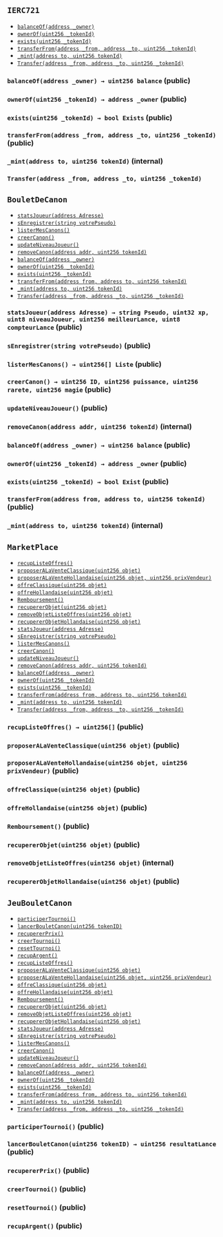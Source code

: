 [IERC721]: #IERC721
[IERC721-balanceOf-address-]: #IERC721-balanceOf-address-
[IERC721-ownerOf-uint256-]: #IERC721-ownerOf-uint256-
[IERC721-exists-uint256-]: #IERC721-exists-uint256-
[IERC721-transferFrom-address-address-uint256-]: #IERC721-transferFrom-address-address-uint256-
[IERC721-_mint-address-uint256-]: #IERC721-_mint-address-uint256-
[IERC721-Transfer-address-address-uint256-]: #IERC721-Transfer-address-address-uint256-
[BouletDeCanon]: #BouletDeCanon
[BouletDeCanon-_tokenOwner-mapping-uint256----address-]: #BouletDeCanon-_tokenOwner-mapping-uint256----address-
[BouletDeCanon-_ownedTokensCount-mapping-address----uint256-]: #BouletDeCanon-_ownedTokensCount-mapping-address----uint256-
[BouletDeCanon-listeCanonsAdresse-mapping-address----uint256---]: #BouletDeCanon-listeCanonsAdresse-mapping-address----uint256---
[BouletDeCanon-canons-mapping-uint256----struct-BouletDeCanon-Canon-]: #BouletDeCanon-canons-mapping-uint256----struct-BouletDeCanon-Canon-
[BouletDeCanon-joueurs-mapping-address----struct-BouletDeCanon-Joueur-]: #BouletDeCanon-joueurs-mapping-address----struct-BouletDeCanon-Joueur-
[BouletDeCanon-xpJoueur-uint32-10-]: #BouletDeCanon-xpJoueur-uint32-10-
[BouletDeCanon-statsJoueur-address-]: #BouletDeCanon-statsJoueur-address-
[BouletDeCanon-sEnregistrer-string-]: #BouletDeCanon-sEnregistrer-string-
[BouletDeCanon-listerMesCanons--]: #BouletDeCanon-listerMesCanons--
[BouletDeCanon-creerCanon--]: #BouletDeCanon-creerCanon--
[BouletDeCanon-updateNiveauJoueur--]: #BouletDeCanon-updateNiveauJoueur--
[BouletDeCanon-removeCanon-address-uint256-]: #BouletDeCanon-removeCanon-address-uint256-
[BouletDeCanon-balanceOf-address-]: #BouletDeCanon-balanceOf-address-
[BouletDeCanon-ownerOf-uint256-]: #BouletDeCanon-ownerOf-uint256-
[BouletDeCanon-exists-uint256-]: #BouletDeCanon-exists-uint256-
[BouletDeCanon-transferFrom-address-address-uint256-]: #BouletDeCanon-transferFrom-address-address-uint256-
[BouletDeCanon-_mint-address-uint256-]: #BouletDeCanon-_mint-address-uint256-
[MarketPlace]: #MarketPlace
[MarketPlace-bids-mapping-uint256----struct-MarketPlace-Enchere-]: #MarketPlace-bids-mapping-uint256----struct-MarketPlace-Enchere-
[MarketPlace-bidsHollandaise-mapping-uint256----struct-MarketPlace-EnchereHollandaise-]: #MarketPlace-bidsHollandaise-mapping-uint256----struct-MarketPlace-EnchereHollandaise-
[MarketPlace-listeOffres-uint256--]: #MarketPlace-listeOffres-uint256--
[MarketPlace-montantARembourser-mapping-address----uint256-]: #MarketPlace-montantARembourser-mapping-address----uint256-
[MarketPlace-recupListeOffres--]: #MarketPlace-recupListeOffres--
[MarketPlace-proposerALaVenteClassique-uint256-]: #MarketPlace-proposerALaVenteClassique-uint256-
[MarketPlace-proposerALaVenteHollandaise-uint256-uint256-]: #MarketPlace-proposerALaVenteHollandaise-uint256-uint256-
[MarketPlace-offreClassique-uint256-]: #MarketPlace-offreClassique-uint256-
[MarketPlace-offreHollandaise-uint256-]: #MarketPlace-offreHollandaise-uint256-
[MarketPlace-Remboursement--]: #MarketPlace-Remboursement--
[MarketPlace-recupererObjet-uint256-]: #MarketPlace-recupererObjet-uint256-
[MarketPlace-removeObjetListeOffres-uint256-]: #MarketPlace-removeObjetListeOffres-uint256-
[MarketPlace-recupererObjetHollandaise-uint256-]: #MarketPlace-recupererObjetHollandaise-uint256-
[JeuBouletCanon]: #JeuBouletCanon
[JeuBouletCanon-isAdmin-mapping-address----bool-]: #JeuBouletCanon-isAdmin-mapping-address----bool-
[JeuBouletCanon-tournois-mapping-uint256----struct-JeuBouletCanon-Tournoi-]: #JeuBouletCanon-tournois-mapping-uint256----struct-JeuBouletCanon-Tournoi-
[JeuBouletCanon-estParticipant-mapping-address----bool-]: #JeuBouletCanon-estParticipant-mapping-address----bool-
[JeuBouletCanon-numTN-uint256]: #JeuBouletCanon-numTN-uint256
[JeuBouletCanon-listeCanonsTire-uint256--]: #JeuBouletCanon-listeCanonsTire-uint256--
[JeuBouletCanon-listeParticipants-address--]: #JeuBouletCanon-listeParticipants-address--
[JeuBouletCanon-participerTournoi--]: #JeuBouletCanon-participerTournoi--
[JeuBouletCanon-lancerBouletCanon-uint256-]: #JeuBouletCanon-lancerBouletCanon-uint256-
[JeuBouletCanon-recupererPrix--]: #JeuBouletCanon-recupererPrix--
[JeuBouletCanon-creerTournoi--]: #JeuBouletCanon-creerTournoi--
[JeuBouletCanon-resetTournoi--]: #JeuBouletCanon-resetTournoi--
[JeuBouletCanon-recupArgent--]: #JeuBouletCanon-recupArgent--
## <span id="IERC721"></span> `IERC721`





- [`balanceOf(address _owner)`][IERC721-balanceOf-address-]
- [`ownerOf(uint256 _tokenId)`][IERC721-ownerOf-uint256-]
- [`exists(uint256 _tokenId)`][IERC721-exists-uint256-]
- [`transferFrom(address _from, address _to, uint256 _tokenId)`][IERC721-transferFrom-address-address-uint256-]
- [`_mint(address to, uint256 tokenId)`][IERC721-_mint-address-uint256-]
- [`Transfer(address _from, address _to, uint256 _tokenId)`][IERC721-Transfer-address-address-uint256-]

### <span id="IERC721-balanceOf-address-"></span> `balanceOf(address _owner) → uint256 balance` (public)





### <span id="IERC721-ownerOf-uint256-"></span> `ownerOf(uint256 _tokenId) → address _owner` (public)





### <span id="IERC721-exists-uint256-"></span> `exists(uint256 _tokenId) → bool Exists` (public)





### <span id="IERC721-transferFrom-address-address-uint256-"></span> `transferFrom(address _from, address _to, uint256 _tokenId)` (public)





### <span id="IERC721-_mint-address-uint256-"></span> `_mint(address to, uint256 tokenId)` (internal)





### <span id="IERC721-Transfer-address-address-uint256-"></span> `Transfer(address _from, address _to, uint256 _tokenId)`







## <span id="BouletDeCanon"></span> `BouletDeCanon`





- [`statsJoueur(address Adresse)`][BouletDeCanon-statsJoueur-address-]
- [`sEnregistrer(string votrePseudo)`][BouletDeCanon-sEnregistrer-string-]
- [`listerMesCanons()`][BouletDeCanon-listerMesCanons--]
- [`creerCanon()`][BouletDeCanon-creerCanon--]
- [`updateNiveauJoueur()`][BouletDeCanon-updateNiveauJoueur--]
- [`removeCanon(address addr, uint256 tokenId)`][BouletDeCanon-removeCanon-address-uint256-]
- [`balanceOf(address _owner)`][BouletDeCanon-balanceOf-address-]
- [`ownerOf(uint256 _tokenId)`][BouletDeCanon-ownerOf-uint256-]
- [`exists(uint256 _tokenId)`][BouletDeCanon-exists-uint256-]
- [`transferFrom(address from, address to, uint256 tokenId)`][BouletDeCanon-transferFrom-address-address-uint256-]
- [`_mint(address to, uint256 tokenId)`][BouletDeCanon-_mint-address-uint256-]
- [`Transfer(address _from, address _to, uint256 _tokenId)`][IERC721-Transfer-address-address-uint256-]

### <span id="BouletDeCanon-statsJoueur-address-"></span> `statsJoueur(address Adresse) → string Pseudo, uint32 xp, uint8 niveauJoueur, uint256 meilleurLance, uint8 compteurLance` (public)





### <span id="BouletDeCanon-sEnregistrer-string-"></span> `sEnregistrer(string votrePseudo)` (public)





### <span id="BouletDeCanon-listerMesCanons--"></span> `listerMesCanons() → uint256[] Liste` (public)





### <span id="BouletDeCanon-creerCanon--"></span> `creerCanon() → uint256 ID, uint256 puissance, uint256 rarete, uint256 magie` (public)





### <span id="BouletDeCanon-updateNiveauJoueur--"></span> `updateNiveauJoueur()` (public)





### <span id="BouletDeCanon-removeCanon-address-uint256-"></span> `removeCanon(address addr, uint256 tokenId)` (internal)





### <span id="BouletDeCanon-balanceOf-address-"></span> `balanceOf(address _owner) → uint256 balance` (public)





### <span id="BouletDeCanon-ownerOf-uint256-"></span> `ownerOf(uint256 _tokenId) → address _owner` (public)





### <span id="BouletDeCanon-exists-uint256-"></span> `exists(uint256 _tokenId) → bool Exist` (public)





### <span id="BouletDeCanon-transferFrom-address-address-uint256-"></span> `transferFrom(address from, address to, uint256 tokenId)` (public)





### <span id="BouletDeCanon-_mint-address-uint256-"></span> `_mint(address to, uint256 tokenId)` (internal)







## <span id="MarketPlace"></span> `MarketPlace`





- [`recupListeOffres()`][MarketPlace-recupListeOffres--]
- [`proposerALaVenteClassique(uint256 objet)`][MarketPlace-proposerALaVenteClassique-uint256-]
- [`proposerALaVenteHollandaise(uint256 objet, uint256 prixVendeur)`][MarketPlace-proposerALaVenteHollandaise-uint256-uint256-]
- [`offreClassique(uint256 objet)`][MarketPlace-offreClassique-uint256-]
- [`offreHollandaise(uint256 objet)`][MarketPlace-offreHollandaise-uint256-]
- [`Remboursement()`][MarketPlace-Remboursement--]
- [`recupererObjet(uint256 objet)`][MarketPlace-recupererObjet-uint256-]
- [`removeObjetListeOffres(uint256 objet)`][MarketPlace-removeObjetListeOffres-uint256-]
- [`recupererObjetHollandaise(uint256 objet)`][MarketPlace-recupererObjetHollandaise-uint256-]
- [`statsJoueur(address Adresse)`][BouletDeCanon-statsJoueur-address-]
- [`sEnregistrer(string votrePseudo)`][BouletDeCanon-sEnregistrer-string-]
- [`listerMesCanons()`][BouletDeCanon-listerMesCanons--]
- [`creerCanon()`][BouletDeCanon-creerCanon--]
- [`updateNiveauJoueur()`][BouletDeCanon-updateNiveauJoueur--]
- [`removeCanon(address addr, uint256 tokenId)`][BouletDeCanon-removeCanon-address-uint256-]
- [`balanceOf(address _owner)`][BouletDeCanon-balanceOf-address-]
- [`ownerOf(uint256 _tokenId)`][BouletDeCanon-ownerOf-uint256-]
- [`exists(uint256 _tokenId)`][BouletDeCanon-exists-uint256-]
- [`transferFrom(address from, address to, uint256 tokenId)`][BouletDeCanon-transferFrom-address-address-uint256-]
- [`_mint(address to, uint256 tokenId)`][BouletDeCanon-_mint-address-uint256-]
- [`Transfer(address _from, address _to, uint256 _tokenId)`][IERC721-Transfer-address-address-uint256-]

### <span id="MarketPlace-recupListeOffres--"></span> `recupListeOffres() → uint256[]` (public)





### <span id="MarketPlace-proposerALaVenteClassique-uint256-"></span> `proposerALaVenteClassique(uint256 objet)` (public)





### <span id="MarketPlace-proposerALaVenteHollandaise-uint256-uint256-"></span> `proposerALaVenteHollandaise(uint256 objet, uint256 prixVendeur)` (public)





### <span id="MarketPlace-offreClassique-uint256-"></span> `offreClassique(uint256 objet)` (public)





### <span id="MarketPlace-offreHollandaise-uint256-"></span> `offreHollandaise(uint256 objet)` (public)





### <span id="MarketPlace-Remboursement--"></span> `Remboursement()` (public)





### <span id="MarketPlace-recupererObjet-uint256-"></span> `recupererObjet(uint256 objet)` (public)





### <span id="MarketPlace-removeObjetListeOffres-uint256-"></span> `removeObjetListeOffres(uint256 objet)` (internal)





### <span id="MarketPlace-recupererObjetHollandaise-uint256-"></span> `recupererObjetHollandaise(uint256 objet)` (public)







## <span id="JeuBouletCanon"></span> `JeuBouletCanon`





- [`participerTournoi()`][JeuBouletCanon-participerTournoi--]
- [`lancerBouletCanon(uint256 tokenID)`][JeuBouletCanon-lancerBouletCanon-uint256-]
- [`recupererPrix()`][JeuBouletCanon-recupererPrix--]
- [`creerTournoi()`][JeuBouletCanon-creerTournoi--]
- [`resetTournoi()`][JeuBouletCanon-resetTournoi--]
- [`recupArgent()`][JeuBouletCanon-recupArgent--]
- [`recupListeOffres()`][MarketPlace-recupListeOffres--]
- [`proposerALaVenteClassique(uint256 objet)`][MarketPlace-proposerALaVenteClassique-uint256-]
- [`proposerALaVenteHollandaise(uint256 objet, uint256 prixVendeur)`][MarketPlace-proposerALaVenteHollandaise-uint256-uint256-]
- [`offreClassique(uint256 objet)`][MarketPlace-offreClassique-uint256-]
- [`offreHollandaise(uint256 objet)`][MarketPlace-offreHollandaise-uint256-]
- [`Remboursement()`][MarketPlace-Remboursement--]
- [`recupererObjet(uint256 objet)`][MarketPlace-recupererObjet-uint256-]
- [`removeObjetListeOffres(uint256 objet)`][MarketPlace-removeObjetListeOffres-uint256-]
- [`recupererObjetHollandaise(uint256 objet)`][MarketPlace-recupererObjetHollandaise-uint256-]
- [`statsJoueur(address Adresse)`][BouletDeCanon-statsJoueur-address-]
- [`sEnregistrer(string votrePseudo)`][BouletDeCanon-sEnregistrer-string-]
- [`listerMesCanons()`][BouletDeCanon-listerMesCanons--]
- [`creerCanon()`][BouletDeCanon-creerCanon--]
- [`updateNiveauJoueur()`][BouletDeCanon-updateNiveauJoueur--]
- [`removeCanon(address addr, uint256 tokenId)`][BouletDeCanon-removeCanon-address-uint256-]
- [`balanceOf(address _owner)`][BouletDeCanon-balanceOf-address-]
- [`ownerOf(uint256 _tokenId)`][BouletDeCanon-ownerOf-uint256-]
- [`exists(uint256 _tokenId)`][BouletDeCanon-exists-uint256-]
- [`transferFrom(address from, address to, uint256 tokenId)`][BouletDeCanon-transferFrom-address-address-uint256-]
- [`_mint(address to, uint256 tokenId)`][BouletDeCanon-_mint-address-uint256-]
- [`Transfer(address _from, address _to, uint256 _tokenId)`][IERC721-Transfer-address-address-uint256-]

### <span id="JeuBouletCanon-participerTournoi--"></span> `participerTournoi()` (public)





### <span id="JeuBouletCanon-lancerBouletCanon-uint256-"></span> `lancerBouletCanon(uint256 tokenID) → uint256 resultatLance` (public)





### <span id="JeuBouletCanon-recupererPrix--"></span> `recupererPrix()` (public)





### <span id="JeuBouletCanon-creerTournoi--"></span> `creerTournoi()` (public)





### <span id="JeuBouletCanon-resetTournoi--"></span> `resetTournoi()` (public)





### <span id="JeuBouletCanon-recupArgent--"></span> `recupArgent()` (public)





